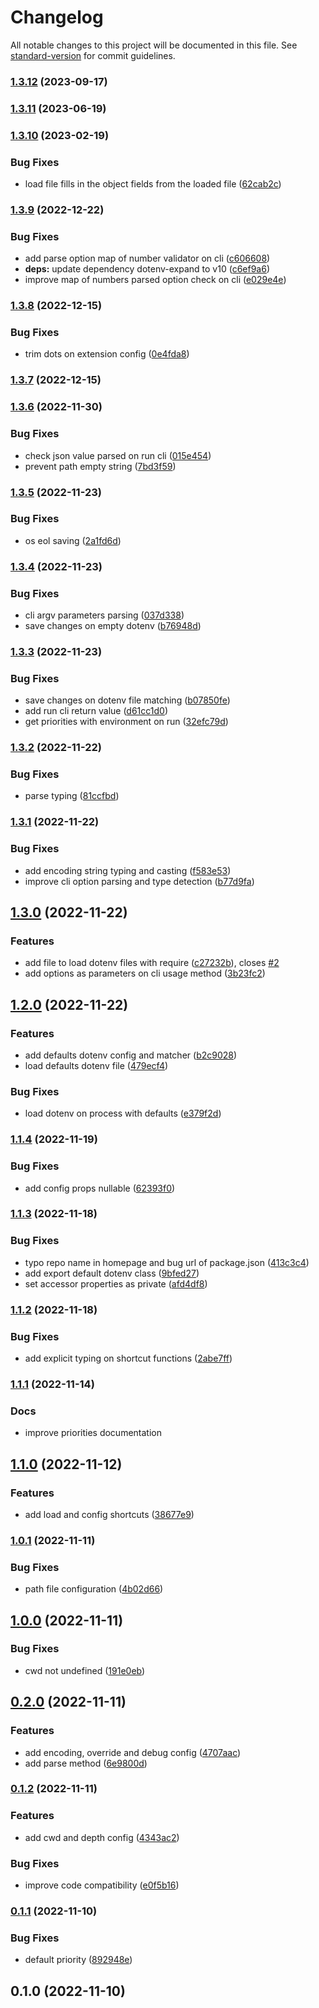 # Changelog

All notable changes to this project will be documented in this file. See [standard-version](https://github.com/conventional-changelog/standard-version) for commit guidelines.

### [1.3.12](https://github.com/marcocesarato/dotenv-mono/compare/v1.3.11...v1.3.12) (2023-09-17)

### [1.3.11](https://github.com/marcocesarato/dotenv-mono/compare/v1.3.10...v1.3.11) (2023-06-19)

### [1.3.10](https://github.com/marcocesarato/dotenv-mono/compare/v1.3.9...v1.3.10) (2023-02-19)

### Bug Fixes

-   load file fills in the object fields from the loaded file ([62cab2c](https://github.com/marcocesarato/dotenv-mono/commit/62cab2cda4bbc3fc4add736465fc368c610f4b1e))

### [1.3.9](https://github.com/marcocesarato/dotenv-mono/compare/v1.3.8...v1.3.9) (2022-12-22)

### Bug Fixes

-   add parse option map of number validator on cli ([c606608](https://github.com/marcocesarato/dotenv-mono/commit/c60660834e1b3d0e40bd876df4628ff893d2d67e))
-   **deps:** update dependency dotenv-expand to v10 ([c6ef9a6](https://github.com/marcocesarato/dotenv-mono/commit/c6ef9a6f7ae17f54e43f5e06fb4202eeb802e598))
-   improve map of numbers parsed option check on cli ([e029e4e](https://github.com/marcocesarato/dotenv-mono/commit/e029e4e5759350ac47634f7a80ec604233969577))

### [1.3.8](https://github.com/marcocesarato/dotenv-mono/compare/v1.3.7...v1.3.8) (2022-12-15)

### Bug Fixes

-   trim dots on extension config ([0e4fda8](https://github.com/marcocesarato/dotenv-mono/commit/0e4fda87ef8dd9f28bfb81ec0e63b684d92fc8b4))

### [1.3.7](https://github.com/marcocesarato/dotenv-mono/compare/v1.3.6...v1.3.7) (2022-12-15)

### [1.3.6](https://github.com/marcocesarato/dotenv-mono/compare/v1.3.5...v1.3.6) (2022-11-30)

### Bug Fixes

-   check json value parsed on run cli ([015e454](https://github.com/marcocesarato/dotenv-mono/commit/015e454965e9c32a14971a7a708828981557949e))
-   prevent path empty string ([7bd3f59](https://github.com/marcocesarato/dotenv-mono/commit/7bd3f599b13821a4539fd56de852096d26b2ff46))

### [1.3.5](https://github.com/marcocesarato/dotenv-mono/compare/v1.3.4...v1.3.5) (2022-11-23)

### Bug Fixes

-   os eol saving ([2a1fd6d](https://github.com/marcocesarato/dotenv-mono/commit/2a1fd6d0fad42ea2a13f22f7cecb5394a33df731))

### [1.3.4](https://github.com/marcocesarato/dotenv-mono/compare/v1.3.3...v1.3.4) (2022-11-23)

### Bug Fixes

-   cli argv parameters parsing ([037d338](https://github.com/marcocesarato/dotenv-mono/commit/037d33875b0466b039cf67744eb660ad7b3b9448))
-   save changes on empty dotenv ([b76948d](https://github.com/marcocesarato/dotenv-mono/commit/b76948d375d537b7865263529e67bf80a68af3b3))

### [1.3.3](https://github.com/marcocesarato/dotenv-mono/compare/v1.3.2...v1.3.3) (2022-11-23)

### Bug Fixes

-   save changes on dotenv file matching ([b07850fe](https://github.com/marcocesarato/dotenv-mono/commit/b07850fea6ede63b52b03ac59ccedf0855915548))
-   add run cli return value ([d61cc1d0](https://github.com/marcocesarato/dotenv-mono/commit/d61cc1d0cba54bbdb83c5057fc2c306be61df8be))
-   get priorities with environment on run ([32efc79d](https://github.com/marcocesarato/dotenv-mono/commit/32efc79d01ab27b693ee3f4b42ce585d37e42156))

### [1.3.2](https://github.com/marcocesarato/dotenv-mono/compare/v1.3.1...v1.3.2) (2022-11-22)

### Bug Fixes

-   parse typing ([81ccfbd](https://github.com/marcocesarato/dotenv-mono/commit/81ccfbd1e1496f15c978e02f9382c24e61a4bca5))

### [1.3.1](https://github.com/marcocesarato/dotenv-mono/compare/v1.3.0...v1.3.1) (2022-11-22)

### Bug Fixes

-   add encoding string typing and casting ([f583e53](https://github.com/marcocesarato/dotenv-mono/commit/f583e53969c0a2e77f1441ce6d1b10b3f247cb71))
-   improve cli option parsing and type detection ([b77d9fa](https://github.com/marcocesarato/dotenv-mono/commit/b77d9fafc6c64bc413b501a4fa6fd6e895ec58f5))

## [1.3.0](https://github.com/marcocesarato/dotenv-mono/compare/v1.2.0...v1.3.0) (2022-11-22)

### Features

-   add file to load dotenv files with require ([c27232b](https://github.com/marcocesarato/dotenv-mono/commit/c27232b28e9bc901ca1d0037a83f01f47718c232)), closes [#2](https://github.com/marcocesarato/dotenv-mono/issues/2)
-   add options as parameters on cli usage method ([3b23fc2](https://github.com/marcocesarato/dotenv-mono/commit/3b23fc2367c700337a1dc3fc0e400a192f9f0802))

## [1.2.0](https://github.com/marcocesarato/dotenv-mono/compare/v1.1.4...v1.2.0) (2022-11-22)

### Features

-   add defaults dotenv config and matcher ([b2c9028](https://github.com/marcocesarato/dotenv-mono/commit/b2c902838a763b3fb935b7a17b12f22c528ce8bd))
-   load defaults dotenv file ([479ecf4](https://github.com/marcocesarato/dotenv-mono/commit/479ecf4de274cbdaf1f51f5cec2e213e7b0fdaaf))

### Bug Fixes

-   load dotenv on process with defaults ([e379f2d](https://github.com/marcocesarato/dotenv-mono/commit/e379f2d7b559b07fececcfd0d2587bf6cb2260ec))

### [1.1.4](https://github.com/marcocesarato/dotenv-mono/compare/v1.1.3...v1.1.4) (2022-11-19)

### Bug Fixes

-   add config props nullable ([62393f0](https://github.com/marcocesarato/dotenv-mono/commit/62393f04a45d30081351bb0bd5d56f0f7c72a2d5))

### [1.1.3](https://github.com/marcocesarato/dotenv-mono/compare/v1.1.2...v1.1.3) (2022-11-18)

### Bug Fixes

-   typo repo name in homepage and bug url of package.json ([413c3c4](https://github.com/marcocesarato/dotenv-mono/commit/413c3c4930da44d99c30f2d6decccdba0a605f0a))
-   add export default dotenv class ([9bfed27](https://github.com/marcocesarato/dotenv-mono/commit/9bfed27850cd0756636c09244f9df8dd363b84ca))
-   set accessor properties as private ([afd4df8](https://github.com/marcocesarato/dotenv-mono/commit/afd4df83892510ef13e81052c78269808c880634))

### [1.1.2](https://github.com/marcocesarato/dotenv-mono/compare/v1.1.1...v1.1.2) (2022-11-18)

### Bug Fixes

-   add explicit typing on shortcut functions ([2abe7ff](https://github.com/marcocesarato/dotenv-mono/commit/2abe7ffeee1e54169a6c0d255e19539b4b41bafa))

### [1.1.1](https://github.com/marcocesarato/dotenv-mono/compare/v1.1.0...v1.1.1) (2022-11-14)

### Docs

-   improve priorities documentation

## [1.1.0](https://github.com/marcocesarato/dotenv-mono/compare/v1.0.1...v1.1.0) (2022-11-12)

### Features

-   add load and config shortcuts ([38677e9](https://github.com/marcocesarato/dotenv-mono/commit/38677e98b6b14d6f891014ea87fcb6f2faa2c718))

### [1.0.1](https://github.com/marcocesarato/dotenv-mono/compare/v1.0.0...v1.0.1) (2022-11-11)

### Bug Fixes

-   path file configuration ([4b02d66](https://github.com/marcocesarato/dotenv-mono/commit/4b02d6634ee275bb64a54bf43ae06723649de84e))

## [1.0.0](https://github.com/marcocesarato/dotenv-mono/compare/v0.2.0...v1.0.0) (2022-11-11)

### Bug Fixes

-   cwd not undefined ([191e0eb](https://github.com/marcocesarato/dotenv-mono/commit/191e0ebd0e0c23bcfc4c649de41fcadbf78f7b73))

## [0.2.0](https://github.com/marcocesarato/dotenv-mono/compare/v0.1.2...v0.2.0) (2022-11-11)

### Features

-   add encoding, override and debug config ([4707aac](https://github.com/marcocesarato/dotenv-mono/commit/4707aac17131743a3577e973f73d3e247b76c276))
-   add parse method ([6e9800d](https://github.com/marcocesarato/dotenv-mono/commit/6e9800d0964044e700cfa204e8d8f7f6fa2749b3))

### [0.1.2](https://github.com/marcocesarato/dotenv-mono/compare/v0.1.1...v0.1.2) (2022-11-11)

### Features

-   add cwd and depth config ([4343ac2](https://github.com/marcocesarato/dotenv-mono/commit/4343ac2320431b9ff5853d3047b1ea972a29932d))

### Bug Fixes

-   improve code compatibility ([e0f5b16](https://github.com/marcocesarato/dotenv-mono/commit/e0f5b165a1f4a16bc196f1433ac1bea9ff93599f))

### [0.1.1](https://github.com/marcocesarato/dotenv-mono/compare/v0.1.0...v0.1.1) (2022-11-10)

### Bug Fixes

-   default priority ([892948e](https://github.com/marcocesarato/dotenv-mono/commit/892948e2a944af98a217f888ede1fbbe1d9d9960))

## 0.1.0 (2022-11-10)
